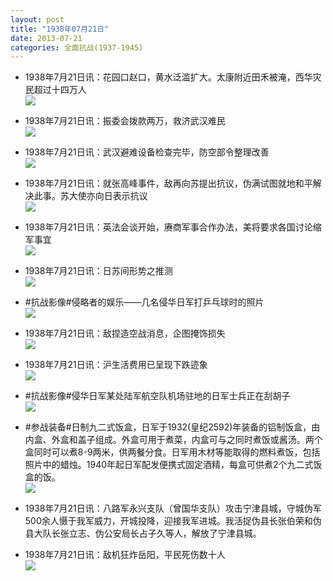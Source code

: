 ```yaml
---
layout: post
title: "1938年07月21日"
date: 2013-07-21
categories: 全面抗战(1937-1945)
---
```


<meta name="referrer" content="no-referrer" />

- 1938年7月21日讯：花园口赵口，黄水泛滥扩大。太康附近田禾被淹，西华灾民超过十四万人 <br/><img src="https://ww2.sinaimg.cn/large/aca367d8jw1e6uukglwocj205q0boweu.jpg" />

- 1938年7月21日讯：振委会拨款两万，救济武汉难民 <br/><img src="https://ww2.sinaimg.cn/large/aca367d8jw1e6usu1cvlsj207l0o50u9.jpg" />

- 1938年7月21日讯：武汉避难设备检查完毕，防空部令整理改善 <br/><img src="https://ww4.sinaimg.cn/large/aca367d8jw1e6ur3mfmn8j20ax0zzjvi.jpg" />

- 1938年7月21日讯：就张高峰事件，敌再向苏提出抗议，伪满试图就地和平解决此事。苏大使亦向日表示抗议 <br/><img src="https://ww1.sinaimg.cn/large/aca367d8jw1e6upd7v080j20c10mwjtl.jpg" />

- 1938年7月21日讯：英法会谈开始，赓商军事合作办法，美将要求各国讨论缩军事宜 <br/><img src="https://ww3.sinaimg.cn/large/aca367d8jw1e6unmuegp1j20780ovgn2.jpg" />

- 1938年7月21日讯：日苏间形势之推测 <br/><img src="https://ww4.sinaimg.cn/large/aca367d8jw1e6ulwc7pg2j20c10w6jw5.jpg" />

- #抗战影像#侵略者的娱乐——几名侵华日军打乒乓球时的照片 <br/><img src="https://ww4.sinaimg.cn/large/aca367d8jw1e6uhzz6chxj20jg0dkdih.jpg" />

- 1938年7月21日讯：敌捏造空战消息，企图掩饰损失 <br/><img src="https://ww1.sinaimg.cn/large/aca367d8jw1e6ud86nta9j20c111gtc3.jpg" />

- 1938年7月21日讯：沪生活费用已呈现下跌迹象 <br/><img src="https://ww3.sinaimg.cn/large/aca367d8jw1e6ubhrbq5fj208v0cm0tf.jpg" />

- #抗战影像#侵华日军某处陆军航空队机场驻地的日军士兵正在刮胡子 <br/><img src="https://ww4.sinaimg.cn/large/aca367d8jw1e6u9e95ai0j20jf0d9abm.jpg" />

- #参战装备#日制九二式饭盒，日军于1932(皇纪2592)年装备的铝制饭盒，由内盒、外盒和盖子组成。外盒可用于煮菜，内盒可与之同时煮饭或酱汤。两个盒同时可以煮8-9两米，供两餐分食。日军用木材等能取得的燃料煮饭，包括照片中的蜡烛。1940年起日军配发便携式固定酒精，每盒可供煮2个九二式饭盒的饭。 <br/><img src="https://ww2.sinaimg.cn/large/aca367d8jw1e6u7nsx6gmj20c110t76a.jpg" />

- 1938年7月21日讯：八路军永兴支队（曾国华支队）攻击宁津县城，守城伪军500余人慑于我军威力，开城投降，迎接我军进城。我活捉伪县长张伯荣和伪县大队长张立志、伪公安局长占子久等人，解放了宁津县城。 

- 1938年7月21日讯：敌机狂炸岳阳，平民死伤数十人 <br/><img src="https://ww2.sinaimg.cn/large/aca367d8jw1e6u4k2qne3j20c10mu40l.jpg" />

